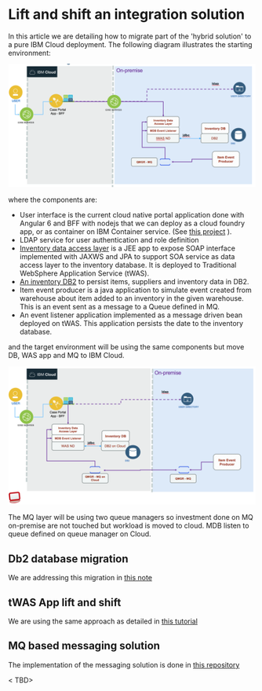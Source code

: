 # Lift and shift an integration solution
In this article we are detailing how to migrate part of the 'hybrid solution' to a pure IBM Cloud deployment. The following diagram illustrates the starting environment:

![](Saas-start.png)

where the components are:
* User interface is the current cloud native portal application done with Angular 6 and BFF with nodejs that we can deploy as a cloud foundry app, or as container on IBM Container service. (See [this project](https://github.com/ibm-cloud-architecture/refarch-caseportal-app) ).
* LDAP service for user authentication and role definition
* [Inventory data access layer](https://github.com/ibm-cloud-architecture/refarch-integration-inventory-dal) is a JEE app to expose SOAP interface implemented with JAXWS and JPA to support SOA service as data access layer to the inventory database. It is deployed to Traditional WebSphere Application Service (tWAS).
* [An inventory DB2](https://github.com/ibm-cloud-architecture/refarch-integration-inventory-db2) to persist items, suppliers and inventory data in DB2.
* Item event producer is a java application to simulate event created from warehouse about item added to an inventory in the given warehouse. This is an event sent as a message to a Queue defined in MQ.
* An event listener application implemented as a message driven bean deployed on tWAS. This application persists the date to the inventory database.

and the target environment will be using the same components but move DB, WAS app and MQ to IBM Cloud.

![](SaaS-endState.png)

The MQ layer will be using two queue managers so investment done on MQ on-premise are not touched but workload is moved to cloud. MDB listen to queue defined on queue manager on Cloud.

## Db2 database migration
We are addressing this migration in [this note](https://github.com/ibm-cloud-architecture/refarch-integration-inventory-db2/blob/master/docs/db2-cloud.md)

## tWAS App lift and shift
We are using the same approach as detailed in [this tutorial](https://github.com/ibm-cloud-architecture/refarch-jee/tree/master/static/artifacts/WASaaS-tWAS-tutorial)

## MQ based messaging solution
The implementation of the messaging solution is done in [this repository](https://github.com/ibm-cloud-architecture/refarch-mq-messaging)

< TBD>
